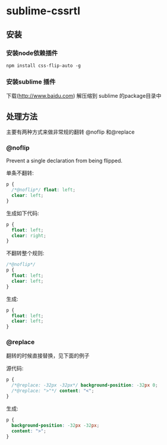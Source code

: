 sublime-cssrtl
==============
## 安装

### 安装node依赖插件
```
npm install css-flip-auto -g
```

### 安装sublime 插件
下载(http://www.baidu.com)
解压缩到 sublime 的package目录中
 


## 处理方法

主要有两种方式来做非常规的翻转 @noflip 和@replace

### @noflip

Prevent a single declaration from being flipped.

单条不翻转:

```css
p {
  /*@noflip*/ float: left;
  clear: left;
}
```

生成如下代码:

```css
p {
  float: left;
  clear: right;
}
```



不翻转整个规则:

```css
/*@noflip*/
p {
  float: left;
  clear: left;
}
```

生成:

```css
p {
  float: left;
  clear: left;
}
```

### @replace

翻转的时候直接替换，见下面的例子

源代码:

```css
p {
  /*@replace: -32px -32px*/ background-position: -32px 0;
  /*@replace: ">"*/ content: "<";
}
```

生成:

```css
p {
  background-position: -32px -32px;
  content: ">";
}
```
